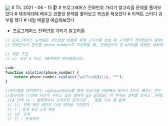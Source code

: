 
<img src="TIL.png" align="center" />
# TIL 2021 - 06 - 15 📖!
# 프로그래머스 전화번호 가리기 알고리즘 문제를 풀어보았다
# 재귀에대해 배우고 코플릿 문제를 풀어보고 복습을 해보았다
# 리액트 스터디 공부를 했다
# 내일 배울걸 예습해보았다

- 프로그래머스 전화번호 가리기 알고리즘

```js
// 프로그래머스 모바일은 개인정보 보호를 위해 고지서를 보낼 때 고객들의 전화번호의 일부를 가립니다.
// 전화번호가 문자열 phone_number로 주어졌을 때, 전화번호의 뒷 4자리를 제외한 나머지 숫자를 전부 *으로 가린 문자열을 리턴하는 함수, solution을 완성해주세요.

// 제한 조건
// s는 길이 4 이상, 20이하인 문자열입니다.

code
function solution(phone_number) {
    return phone_number.replace(/\w(?=\d{4})/g, "*");
}

//문자열을 대치해주는 replace메소드를 통해 정규식을 이용해서 뒷자리 4자리 빼고는 전부 '*'로 바구어 주었다 
//정규식은 //안에 자신이 구하고 싶은 범위와 g는 global 의 약자로 전체를 뜻하고 ,뒤에는 대치하고 싶은 문자를 넣는다 
 //g 안에 \w : 알파벳이나 숫자로된 문자기호 , _밑줄 기호 를 탐색 
 // (): 안에 묶인 패턴은 다음 매칭을 기억한다 . 
 // ? : 0개 또는 1개 매칭
 // \d: 숫자 
 // {} : 반복횟수
```
